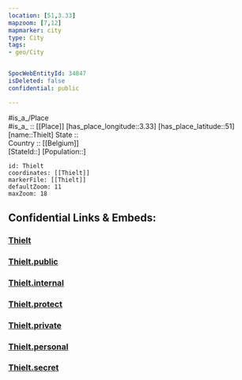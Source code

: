 ```yaml
---
location: [51,3.33] 
mapzoom: [7,12] 
mapmarker: city 
type: City
tags:
- geo/City


SpocWebEntityId: 34847
isDeleted: false
confidential: public

---
```

#is_a_/Place  
#is_a_ :: [[Place]] 
[has_place_longitude::3.33] 
[has_place_latitude::51] 
[name::Thielt] 
State ::  
Country :: [[Belgium]]  
[StateId::] 
[Population::] 



```leaflet
id: Thielt
coordinates: [[Thielt]] 
markerFile: [[Thielt]] 
defaultZoom: 11 
maxZoom: 18
```


## Confidential Links & Embeds: 

### [Thielt](/_Standards/Earth/Continent/Europe/Europe~West/Belgium/Regions~Belgium/Vlaanderen/counties~Vlaanderen/West_Flanders/City/Thielt.md) 

### [Thielt.public](/_public/Earth/Continent/Europe/Europe~West/Belgium/Regions~Belgium/Vlaanderen/counties~Vlaanderen/West_Flanders/City/Thielt.public.md) 

### [Thielt.internal](/_internal/Earth/Continent/Europe/Europe~West/Belgium/Regions~Belgium/Vlaanderen/counties~Vlaanderen/West_Flanders/City/Thielt.internal.md) 

### [Thielt.protect](/_protect/Earth/Continent/Europe/Europe~West/Belgium/Regions~Belgium/Vlaanderen/counties~Vlaanderen/West_Flanders/City/Thielt.protect.md) 

### [Thielt.private](/_private/Earth/Continent/Europe/Europe~West/Belgium/Regions~Belgium/Vlaanderen/counties~Vlaanderen/West_Flanders/City/Thielt.private.md) 

### [Thielt.personal](/_personal/Earth/Continent/Europe/Europe~West/Belgium/Regions~Belgium/Vlaanderen/counties~Vlaanderen/West_Flanders/City/Thielt.personal.md) 

### [Thielt.secret](/_secret/Earth/Continent/Europe/Europe~West/Belgium/Regions~Belgium/Vlaanderen/counties~Vlaanderen/West_Flanders/City/Thielt.secret.md)

